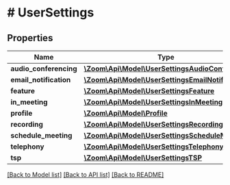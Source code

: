 # # UserSettings

## Properties

Name | Type | Description | Notes
------------ | ------------- | ------------- | -------------
**audio_conferencing** | [**\Zoom\Api\Model\UserSettingsAudioConference**](UserSettingsAudioConference.md) |  | [optional]
**email_notification** | [**\Zoom\Api\Model\UserSettingsEmailNotification**](UserSettingsEmailNotification.md) |  | [optional]
**feature** | [**\Zoom\Api\Model\UserSettingsFeature**](UserSettingsFeature.md) |  | [optional]
**in_meeting** | [**\Zoom\Api\Model\UserSettingsInMeeting**](UserSettingsInMeeting.md) |  | [optional]
**profile** | [**\Zoom\Api\Model\Profile**](Profile.md) |  | [optional]
**recording** | [**\Zoom\Api\Model\UserSettingsRecording**](UserSettingsRecording.md) |  | [optional]
**schedule_meeting** | [**\Zoom\Api\Model\UserSettingsScheduleMeeting**](UserSettingsScheduleMeeting.md) |  | [optional]
**telephony** | [**\Zoom\Api\Model\UserSettingsTelephony**](UserSettingsTelephony.md) |  | [optional]
**tsp** | [**\Zoom\Api\Model\UserSettingsTSP**](UserSettingsTSP.md) |  | [optional]

[[Back to Model list]](../../README.md#models) [[Back to API list]](../../README.md#endpoints) [[Back to README]](../../README.md)

